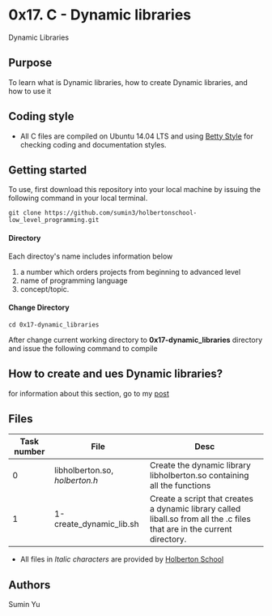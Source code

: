 # 0x17. C - Dynamic libraries
Dynamic Libraries

## Purpose
To learn what is Dynamic libraries, how to create Dynamic libraries, and how to use it

## Coding style
- All C files are compiled on Ubuntu 14.04 LTS and using [Betty Style](https://\github.com/holbertonschool/Betty) for checking coding and documentation styles.

## Getting started
To use, first download  this repository into your local machine by issuing the following command in your local terminal. 
```
git clone https://github.com/sumin3/holbertonschool-low_level_programming.git
```
#### Directory
Each directoy's name includes information below
1. a number which orders projects from beginning to advanced level
2. name of programming language
3. concept/topic.
#### Change Directory
```
cd 0x17-dynamic_libraries 
```
After change current working directory to **0x17-dynamic_libraries** directory and issue the following command to compile

## How to create and ues Dynamic libraries?
for information about this section, go to my [post](https://medium.com/@3_sumin/static-vs-dynamic-libraries-b3a57d13ff06)

## Files
Task number | File | Desc
---|--|---
0  | libholberton.so, *holberton.h* |Create the dynamic library libholberton.so containing all the functions
1  | 1-create_dynamic_lib.sh |Create a script that creates a dynamic library called liball.so from all the .c files that are in the current directory.
* All files in *Italic characters* are provided by [Holberton School](https://www.holbertonschool.com/) 

## Authors
Sumin Yu  